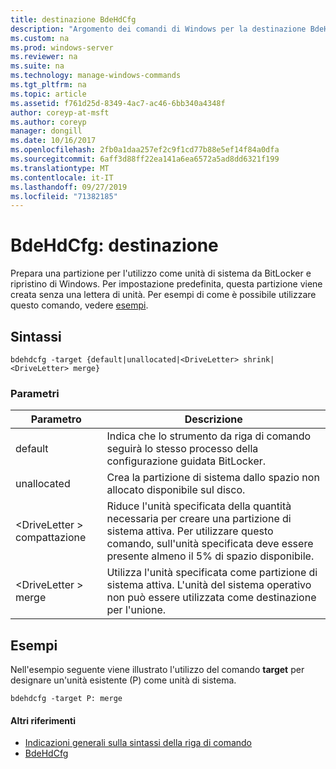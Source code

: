 ```yaml
---
title: destinazione BdeHdCfg
description: "Argomento dei comandi di Windows per la destinazione BdeHdCfg: prepara una partizione per l'uso come unità di sistema da BitLocker e ripristino di Windows."
ms.custom: na
ms.prod: windows-server
ms.reviewer: na
ms.suite: na
ms.technology: manage-windows-commands
ms.tgt_pltfrm: na
ms.topic: article
ms.assetid: f761d25d-8349-4ac7-ac46-6bb340a4348f
author: coreyp-at-msft
ms.author: coreyp
manager: dongill
ms.date: 10/16/2017
ms.openlocfilehash: 2fb0a1daa257ef2c9f1cd77b88e5ef14f84a0dfa
ms.sourcegitcommit: 6aff3d88ff22ea141a6ea6572a5ad8dd6321f199
ms.translationtype: MT
ms.contentlocale: it-IT
ms.lasthandoff: 09/27/2019
ms.locfileid: "71382185"
---
```

# <a name="bdehdcfg-target"></a>BdeHdCfg: destinazione



Prepara una partizione per l'utilizzo come unità di sistema da BitLocker e ripristino di Windows. Per impostazione predefinita, questa partizione viene creata senza una lettera di unità. Per esempi di come è possibile utilizzare questo comando, vedere [esempi](#BKMK_Examples).

## <a name="syntax"></a>Sintassi

```
bdehdcfg -target {default|unallocated|<DriveLetter> shrink|<DriveLetter> merge}
```

### <a name="parameters"></a>Parametri

|Parametro|Descrizione|
|---------|-----------|
|default|Indica che lo strumento da riga di comando seguirà lo stesso processo della configurazione guidata BitLocker.|
|unallocated|Crea la partizione di sistema dallo spazio non allocato disponibile sul disco.|
|\<DriveLetter > compattazione|Riduce l'unità specificata della quantità necessaria per creare una partizione di sistema attiva. Per utilizzare questo comando, sull'unità specificata deve essere presente almeno il 5% di spazio disponibile.|
|\<DriveLetter > merge|Utilizza l'unità specificata come partizione di sistema attiva. L'unità del sistema operativo non può essere utilizzata come destinazione per l'unione.|

## <a name="BKMK_Examples"></a>Esempi

Nell'esempio seguente viene illustrato l'utilizzo del comando **target** per designare un'unità esistente (P) come unità di sistema.
```
bdehdcfg -target P: merge
```

#### <a name="additional-references"></a>Altri riferimenti

-   [Indicazioni generali sulla sintassi della riga di comando](command-line-syntax-key.md)
-   [BdeHdCfg](bdehdcfg.md)